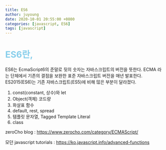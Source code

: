 ```yaml
---
title: ES6
author: juyoung
date: 2020-10-01 20:55:00 +0800
categories: [javascript, ES6]
tags: [javascript]
---
```


# <font color=skyblue>ES6란, </font> 
ES6는 EcmaScript6의 준말로 뒷의 숫자는 자바스크립트의 버전을 뜻한다. ECMA 라는 단체에서 기존의 결점을 보완한 표준 자바스크립트 버전을 매년 발표한다.  ES2015(ES6)는 기존 자바스크립트(ES5)에 비해 많은 부분이 달라졌다.

1. const(constant, 상수)와 let
2. Object(객체) 코드량
3. 화살표 함수 
4. default, rest, spread
5. 템플릿 문자열, Tagged Template Literal
6. class

zeroCho blog : <https://www.zerocho.com/category/ECMAScript/>

모던 javascript tutorials : <https://ko.javascript.info/advanced-functions>
